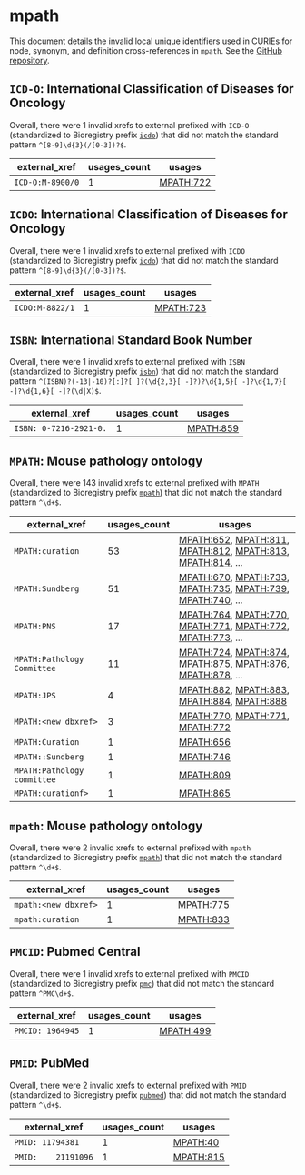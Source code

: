 # mpath

This document details the invalid local unique identifiers used in CURIEs
for node, synonym, and definition cross-references in `mpath`. See the [GitHub repository](https://github.com/PaulNSchofield/mpath).


## `ICD-O`: International Classification of Diseases for Oncology

Overall, there were 1 invalid
xrefs to external prefixed with `ICD-O` (standardized to Bioregistry
prefix [`icdo`](https://bioregistry.io/icdo)) that
did not match the standard pattern `^[8-9]\d{3}(/[0-3])?$`.

| external_xref    |   usages_count | usages                                        |
|------------------|----------------|-----------------------------------------------|
| `ICD-O:M-8900/0` |              1 | [MPATH:722](https://bioregistry.io/MPATH:722) |

## `ICDO`: International Classification of Diseases for Oncology

Overall, there were 1 invalid
xrefs to external prefixed with `ICDO` (standardized to Bioregistry
prefix [`icdo`](https://bioregistry.io/icdo)) that
did not match the standard pattern `^[8-9]\d{3}(/[0-3])?$`.

| external_xref   |   usages_count | usages                                        |
|-----------------|----------------|-----------------------------------------------|
| `ICDO:M-8822/1` |              1 | [MPATH:723](https://bioregistry.io/MPATH:723) |

## `ISBN`: International Standard Book Number

Overall, there were 1 invalid
xrefs to external prefixed with `ISBN` (standardized to Bioregistry
prefix [`isbn`](https://bioregistry.io/isbn)) that
did not match the standard pattern `^(ISBN)?(-13|-10)?[:]?[ ]?(\d{2,3}[ -]?)?\d{1,5}[ -]?\d{1,7}[ -]?\d{1,6}[ -]?(\d|X)$`.

| external_xref          |   usages_count | usages                                        |
|------------------------|----------------|-----------------------------------------------|
| `ISBN: 0-7216-2921-0.` |              1 | [MPATH:859](https://bioregistry.io/MPATH:859) |

## `MPATH`: Mouse pathology ontology

Overall, there were 143 invalid
xrefs to external prefixed with `MPATH` (standardized to Bioregistry
prefix [`mpath`](https://bioregistry.io/mpath)) that
did not match the standard pattern `^\d+$`.

| external_xref               |   usages_count | usages                                                                                                                                                                                                                                         |
|-----------------------------|----------------|------------------------------------------------------------------------------------------------------------------------------------------------------------------------------------------------------------------------------------------------|
| `MPATH:curation`            |             53 | [MPATH:652](https://bioregistry.io/MPATH:652), [MPATH:811](https://bioregistry.io/MPATH:811), [MPATH:812](https://bioregistry.io/MPATH:812), [MPATH:813](https://bioregistry.io/MPATH:813), [MPATH:814](https://bioregistry.io/MPATH:814), ... |
| `MPATH:Sundberg`            |             51 | [MPATH:670](https://bioregistry.io/MPATH:670), [MPATH:733](https://bioregistry.io/MPATH:733), [MPATH:735](https://bioregistry.io/MPATH:735), [MPATH:739](https://bioregistry.io/MPATH:739), [MPATH:740](https://bioregistry.io/MPATH:740), ... |
| `MPATH:PNS`                 |             17 | [MPATH:764](https://bioregistry.io/MPATH:764), [MPATH:770](https://bioregistry.io/MPATH:770), [MPATH:771](https://bioregistry.io/MPATH:771), [MPATH:772](https://bioregistry.io/MPATH:772), [MPATH:773](https://bioregistry.io/MPATH:773), ... |
| `MPATH:Pathology Committee` |             11 | [MPATH:724](https://bioregistry.io/MPATH:724), [MPATH:874](https://bioregistry.io/MPATH:874), [MPATH:875](https://bioregistry.io/MPATH:875), [MPATH:876](https://bioregistry.io/MPATH:876), [MPATH:878](https://bioregistry.io/MPATH:878), ... |
| `MPATH:JPS`                 |              4 | [MPATH:882](https://bioregistry.io/MPATH:882), [MPATH:883](https://bioregistry.io/MPATH:883), [MPATH:884](https://bioregistry.io/MPATH:884), [MPATH:888](https://bioregistry.io/MPATH:888)                                                     |
| `MPATH:<new dbxref>`        |              3 | [MPATH:770](https://bioregistry.io/MPATH:770), [MPATH:771](https://bioregistry.io/MPATH:771), [MPATH:772](https://bioregistry.io/MPATH:772)                                                                                                    |
| `MPATH:Curation`            |              1 | [MPATH:656](https://bioregistry.io/MPATH:656)                                                                                                                                                                                                  |
| `MPATH::Sundberg`           |              1 | [MPATH:746](https://bioregistry.io/MPATH:746)                                                                                                                                                                                                  |
| `MPATH:Pathology committee` |              1 | [MPATH:809](https://bioregistry.io/MPATH:809)                                                                                                                                                                                                  |
| `MPATH:curationf>`          |              1 | [MPATH:865](https://bioregistry.io/MPATH:865)                                                                                                                                                                                                  |

## `mpath`: Mouse pathology ontology

Overall, there were 2 invalid
xrefs to external prefixed with `mpath` (standardized to Bioregistry
prefix [`mpath`](https://bioregistry.io/mpath)) that
did not match the standard pattern `^\d+$`.

| external_xref        |   usages_count | usages                                        |
|----------------------|----------------|-----------------------------------------------|
| `mpath:<new dbxref>` |              1 | [MPATH:775](https://bioregistry.io/MPATH:775) |
| `mpath:curation`     |              1 | [MPATH:833](https://bioregistry.io/MPATH:833) |

## `PMCID`: Pubmed Central

Overall, there were 1 invalid
xrefs to external prefixed with `PMCID` (standardized to Bioregistry
prefix [`pmc`](https://bioregistry.io/pmc)) that
did not match the standard pattern `^PMC\d+$`.

| external_xref    |   usages_count | usages                                        |
|------------------|----------------|-----------------------------------------------|
| `PMCID: 1964945` |              1 | [MPATH:499](https://bioregistry.io/MPATH:499) |

## `PMID`: PubMed

Overall, there were 2 invalid
xrefs to external prefixed with `PMID` (standardized to Bioregistry
prefix [`pubmed`](https://bioregistry.io/pubmed)) that
did not match the standard pattern `^\d+$`.

| external_xref       |   usages_count | usages                                        |
|---------------------|----------------|-----------------------------------------------|
| `PMID: 11794381`    |              1 | [MPATH:40](https://bioregistry.io/MPATH:40)   |
| `PMID:    21191096` |              1 | [MPATH:815](https://bioregistry.io/MPATH:815) |


